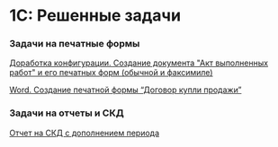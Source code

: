# 1С: Решенные задачи
### Задачи на печатные формы

[Доработка конфигурации. Создание документа "Акт выполненных работ" и его печатных форм (обычной и факсимиле)](https://github.com/anton-petrunov/1C/tree/problem_28)

[Word. Создание печатной формы “Договор купли продажи”](https://github.com/anton-petrunov/1C/tree/problem_29)

### Задачи на отчеты и СКД
[Отчет на СКД с дополнением периода](https://github.com/anton-petrunov/1C/tree/problem_34)
